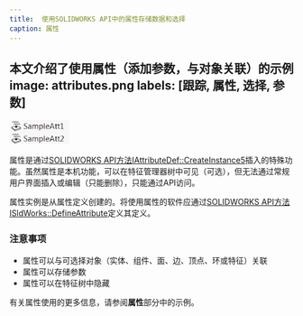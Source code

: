 ```yaml
---
title:  使用SOLIDWORKS API中的属性存储数据和选择
caption: 属性
---
```

 本文介绍了使用属性（添加参数，与对象关联）的示例
image: attributes.png
labels: [跟踪, 属性, 选择, 参数]
---
![属性功能](attributes.png)

属性是通过[SOLIDWORKS API方法IAttributeDef::CreateInstance5](https://help.solidworks.com/2012/english/api/sldworksapi/solidworks.interop.sldworks~solidworks.interop.sldworks.iattributedef~createinstance5.html)插入的特殊功能。虽然属性是本机功能，可以在特征管理器树中可见（可选），但无法通过常规用户界面插入或编辑（只能删除），只能通过API访问。

属性实例是从属性定义创建的。将使用属性的软件应通过[SOLIDWORKS API方法ISldWorks::DefineAttribute](https://help.solidworks.com/2012/english/api/sldworksapi/solidworks.interop.sldworks~solidworks.interop.sldworks.isldworks~defineattribute.html)定义其定义。

### 注意事项

* 属性可以与可选择对象（实体、组件、面、边、顶点、环或特征）关联
* 属性可以存储参数
* 属性可以在特征树中隐藏

有关属性使用的更多信息，请参阅**属性**部分中的示例。